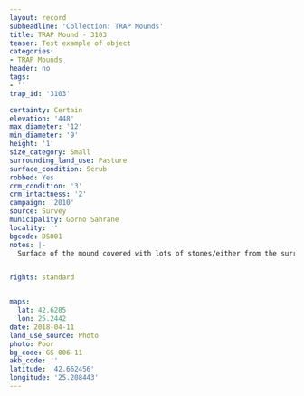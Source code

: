 ```yaml
---
layout: record
subheadline: 'Collection: TRAP Mounds'
title: TRAP Mound - 3103
teaser: Test example of object
categories:
- TRAP Mounds
header: no
tags:
- ''
trap_id: '3103'

certainty: Certain
elevation: '448'
max_diameter: '12'
min_diameter: '9'
height: '1'
size_category: Small
surrounding_land_use: Pasture
surface_condition: Scrub
robbed: Yes
crm_condition: '3'
crm_intactness: '2'
campaign: '2010'
source: Survey
municipality: Gorno Sahrane
locality: ''
bgcode: DS001
notes: |-
  Surface of the mound covered with lots of stones/either from the surrounding pasture or from the mound.


rights: standard


maps:
  lat: 42.6285
  lon: 25.2442
date: 2018-04-11
land_use_source: Photo
photo: Poor
bg_code: GS 006-11
akb_code: ''
latitude: '42.662456'
longitude: '25.208443'
---
```

